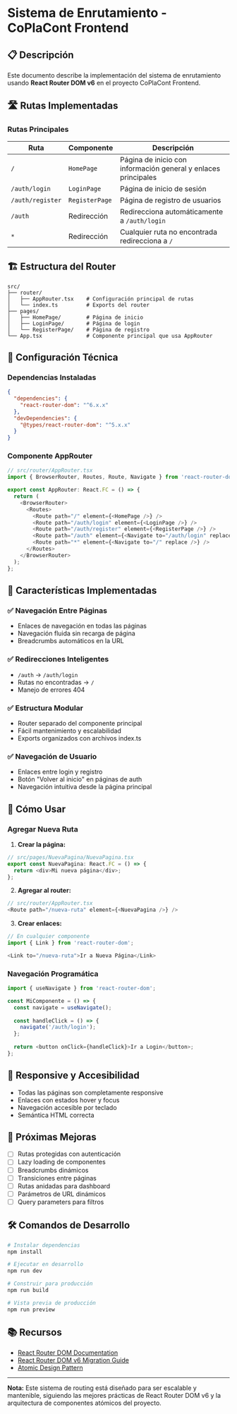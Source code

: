 # Sistema de Enrutamiento - CoPlaCont Frontend

## 📋 Descripción

Este documento describe la implementación del sistema de enrutamiento usando **React Router DOM v6** en el proyecto CoPlaCont Frontend.

## 🛣️ Rutas Implementadas

### Rutas Principales

| Ruta | Componente | Descripción |
|------|------------|-------------|
| `/` | `HomePage` | Página de inicio con información general y enlaces principales |
| `/auth/login` | `LoginPage` | Página de inicio de sesión |
| `/auth/register` | `RegisterPage` | Página de registro de usuarios |
| `/auth` | Redirección | Redirecciona automáticamente a `/auth/login` |
| `*` | Redirección | Cualquier ruta no encontrada redirecciona a `/` |

## 🏗️ Estructura del Router

```
src/
├── router/
│   ├── AppRouter.tsx    # Configuración principal de rutas
│   └── index.ts         # Exports del router
├── pages/
│   ├── HomePage/        # Página de inicio
│   ├── LoginPage/       # Página de login
│   └── RegisterPage/    # Página de registro
└── App.tsx              # Componente principal que usa AppRouter
```

## 🔧 Configuración Técnica

### Dependencias Instaladas

```json
{
  "dependencies": {
    "react-router-dom": "^6.x.x"
  },
  "devDependencies": {
    "@types/react-router-dom": "^5.x.x"
  }
}
```

### Componente AppRouter

```typescript
// src/router/AppRouter.tsx
import { BrowserRouter, Routes, Route, Navigate } from 'react-router-dom';

export const AppRouter: React.FC = () => {
  return (
    <BrowserRouter>
      <Routes>
        <Route path="/" element={<HomePage />} />
        <Route path="/auth/login" element={<LoginPage />} />
        <Route path="/auth/register" element={<RegisterPage />} />
        <Route path="/auth" element={<Navigate to="/auth/login" replace />} />
        <Route path="*" element={<Navigate to="/" replace />} />
      </Routes>
    </BrowserRouter>
  );
};
```

## 🎯 Características Implementadas

### ✅ Navegación Entre Páginas
- Enlaces de navegación en todas las páginas
- Navegación fluida sin recarga de página
- Breadcrumbs automáticos en la URL

### ✅ Redirecciones Inteligentes
- `/auth` → `/auth/login`
- Rutas no encontradas → `/`
- Manejo de errores 404

### ✅ Estructura Modular
- Router separado del componente principal
- Fácil mantenimiento y escalabilidad
- Exports organizados con archivos index.ts

### ✅ Navegación de Usuario
- Enlaces entre login y registro
- Botón "Volver al inicio" en páginas de auth
- Navegación intuitiva desde la página principal

## 🚀 Cómo Usar

### Agregar Nueva Ruta

1. **Crear la página:**
```typescript
// src/pages/NuevaPagina/NuevaPagina.tsx
export const NuevaPagina: React.FC = () => {
  return <div>Mi nueva página</div>;
};
```

2. **Agregar al router:**
```typescript
// src/router/AppRouter.tsx
<Route path="/nueva-ruta" element={<NuevaPagina />} />
```

3. **Crear enlaces:**
```typescript
// En cualquier componente
import { Link } from 'react-router-dom';

<Link to="/nueva-ruta">Ir a Nueva Página</Link>
```

### Navegación Programática

```typescript
import { useNavigate } from 'react-router-dom';

const MiComponente = () => {
  const navigate = useNavigate();
  
  const handleClick = () => {
    navigate('/auth/login');
  };
  
  return <button onClick={handleClick}>Ir a Login</button>;
};
```

## 📱 Responsive y Accesibilidad

- Todas las páginas son completamente responsive
- Enlaces con estados hover y focus
- Navegación accesible por teclado
- Semántica HTML correcta

## 🔮 Próximas Mejoras

- [ ] Rutas protegidas con autenticación
- [ ] Lazy loading de componentes
- [ ] Breadcrumbs dinámicos
- [ ] Transiciones entre páginas
- [ ] Rutas anidadas para dashboard
- [ ] Parámetros de URL dinámicos
- [ ] Query parameters para filtros

## 🛠️ Comandos de Desarrollo

```bash
# Instalar dependencias
npm install

# Ejecutar en desarrollo
npm run dev

# Construir para producción
npm run build

# Vista previa de producción
npm run preview
```

## 📚 Recursos

- [React Router DOM Documentation](https://reactrouter.com/)
- [React Router DOM v6 Migration Guide](https://reactrouter.com/upgrading/v5)
- [Atomic Design Pattern](./ATOMIC_DESIGN.md)

---

**Nota:** Este sistema de routing está diseñado para ser escalable y mantenible, siguiendo las mejores prácticas de React Router DOM v6 y la arquitectura de componentes atómicos del proyecto.